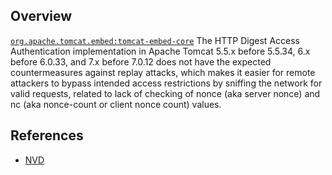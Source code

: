 ## Overview
[`org.apache.tomcat.embed:tomcat-embed-core`](http://search.maven.org/#search%7Cga%7C1%7Ca%3A%22tomcat-embed-core%22)
The HTTP Digest Access Authentication implementation in Apache Tomcat 5.5.x before 5.5.34, 6.x before 6.0.33, and 7.x before 7.0.12 does not have the expected countermeasures against replay attacks, which makes it easier for remote attackers to bypass intended access restrictions by sniffing the network for valid requests, related to lack of checking of nonce (aka server nonce) and nc (aka nonce-count or client nonce count) values.

## References
- [NVD](https://web.nvd.nist.gov/view/vuln/detail?vulnId=CVE-2011-1184)